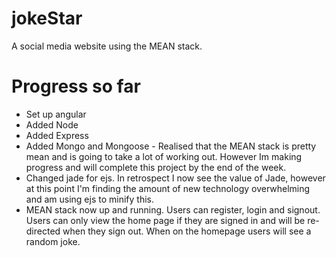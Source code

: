 # jokeStar

A social media website using the MEAN stack.

# Progress so far

* Set up angular
* Added Node
* Added Express
* Added Mongo and Mongoose - Realised that the MEAN stack is pretty mean and is going to take a lot of working out. However Im making progress and will complete this project by the end of the week.
* Changed jade for ejs. In retrospect I now see the value of Jade, however at this point I'm finding the amount of new technology overwhelming and am using ejs to minify this.
* MEAN stack now up and running. Users can register, login and signout. Users can only view the home page if they are signed in and will be re-directed when they sign out. When on the homepage users will see a random joke.
